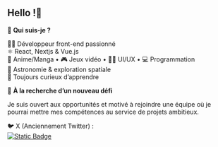 ## Hello !👋

📌 **Qui suis-je ?**

👨‍💻 Développeur front-end passionné  
⚛️ React, Nextjs & Vue.js  
🎌 Anime/Manga • 🎮 Jeux vidéo • 🧑‍🎨 UI/UX • 💻 Programmation  
🌌 Astronomie & exploration spatiale  
🔎 Toujours curieux d’apprendre

👀 **À la recherche d’un nouveau défi**  

Je suis ouvert aux opportunités et motivé à rejoindre une équipe où je pourrai mettre mes compétences au service de projets ambitieux.

🐦 X (Anciennement Twitter) :  
[![Static Badge](https://img.shields.io/badge/@Hir0Fr-000000?style=flat&logo=x&logoColor=white)](https://www.x.com/hir0Fr)
